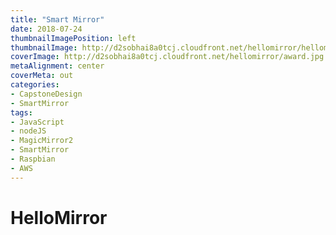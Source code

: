 ```yaml
---
title: "Smart Mirror"
date: 2018-07-24
thumbnailImagePosition: left
thumbnailImage: http://d2sobhai8a0tcj.cloudfront.net/hellomirror/hellomirror.jpg
coverImage: http://d2sobhai8a0tcj.cloudfront.net/hellomirror/award.jpg
metaAlignment: center
coverMeta: out
categories:
- CapstoneDesign
- SmartMirror
tags:
- JavaScript
- nodeJS
- MagicMirror2
- SmartMirror
- Raspbian
- AWS
---
```


# HelloMirror
